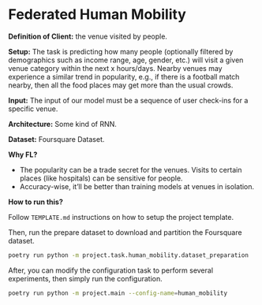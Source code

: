 # Federated Human Mobility

**Definition of Client:** the venue visited by people.

**Setup:** The task is predicting how many people (optionally filtered by demographics such
as income range, age, gender, etc.) will visit a given venue category within the next x
hours/days. Nearby venues may experience a similar trend in popularity, e.g., if there is a
football match nearby, then all the food places may get more than the usual crowds.

**Input:** The input of our model must be a sequence of user check-ins for a specific venue.

**Architecture:** Some kind of RNN.

**Dataset:** Foursquare Dataset.

**Why FL?**
- The popularity can be a trade secret for the venues. Visits to certain places (like
hospitals) can be sensitive for people.
- Accuracy-wise, it’ll be better than training models at venues in isolation.

**How to run this?**

Follow `TEMPLATE.md` instructions on how to setup the project template.

Then, run the prepare dataset to download and partition the Foursquare dataset.

```bash
poetry run python -m project.task.human_mobility.dataset_preparation
```

After, you can modify the configuration task to perform several experiments, then simply run the configuration.

```bash
poetry run python -m project.main --config-name=human_mobility
```
